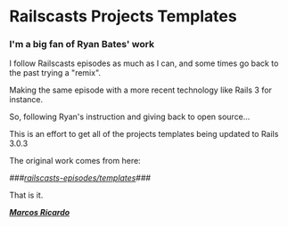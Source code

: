 # Railscasts Projects Templates

### I'm a big fan of Ryan Bates' work

I follow Railscasts episodes as much as I can, and some times go back to the past trying a "remix".

Making the same episode with a more recent technology like Rails 3 for instance.

So, following Ryan's instruction and giving back to open source...

This is an effort to get all of the projects templates being updated to Rails 3.0.3

The original work comes from here:

_###[railscasts-episodes/templates][rcet]###_

That is it.

_**[Marcos Ricardo][mr]**_

[rcet]: https://github.com/ryanb/railscasts-episodes/tree/master/templates "ryanb/railscasts-episodes"
[mr]: http://marcric.com

